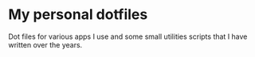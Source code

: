 # My personal dotfiles
Dot files for various apps I use and some small utilities scripts that I have written over the years.
